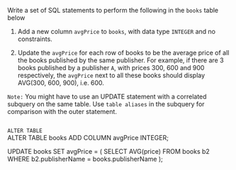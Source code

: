 Write a set of SQL statements to perform the following in the `books` table below

1. Add a new column `avgPrice` to `books`, with data type `INTEGER` and no constraints.

2. Update the `avgPrice` for each row of books to be the average price of all the books published by the same publisher. For example, if there are 3 books published by a publisher `A`, with prices 300, 600 and 900 respectively, the `avgPrice` next to all these books should display AVG(300, 600, 900), i.e. 600.

`Note:` You might have to use an UPDATE statement with a correlated subquery on the same table. Use `table aliases` in the subquery for comparison with the outer statement.



<codeblock language="sql" dbName="students3-v4.db" focusTableAfterRun="books" type="exercise" testMode="fixedInput">
<code>
ALTER TABLE
</code>

<solution>
ALTER TABLE books
ADD COLUMN  avgPrice INTEGER;

UPDATE books
SET    avgPrice = (
                    SELECT AVG(price)
                    FROM   books b2
                    WHERE  b2.publisherName = books.publisherName
                  );
</solution>
</codeblock>